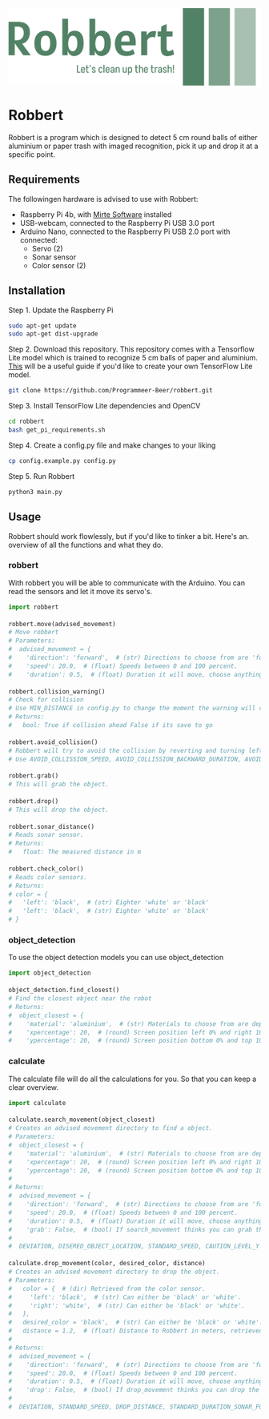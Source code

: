 ![Logo](logo-no-background.png)

# Robbert

Robbert is a program which is designed to detect 5 cm round balls of either aluminium or paper trash with imaged recognition, pick it up and drop it at a specific point.

## Requirements

The followingen hardware is advised to use with Robbert:
- Raspberry Pi 4b, with [Mirte Software](https://docs.mirte.org/doc/install_mirte_software.html) installed
- USB-webcam, connected to the Raspberry Pi USB 3.0 port
- Arduino Nano, connected to the Raspberry Pi USB 2.0 port with connected:
  - Servo (2)
  - Sonar sensor
  - Color sensor (2)

## Installation

Step 1. Update the Raspberry Pi

```bash
sudo apt-get update
sudo apt-get dist-upgrade
```

Step 2. Download this repository. This repository comes with a Tensorflow Lite model which is trained to recognize 5 cm balls of paper and aluminium. [This](https://github.com/EdjeElectronics/TensorFlow-Lite-Object-Detection-on-Android-and-Raspberry-Pi) will be a useful guide if you'd like to create your own TensorFlow Lite model.

```bash
git clone https://github.com/Programmeer-Beer/robbert.git
```

Step 3. Install TensorFlow Lite dependencies and OpenCV

```bash
cd robbert
bash get_pi_requirements.sh
```

Step 4. Create a config.py file and make changes to your liking

```bash
cp config.example.py config.py
```

Step 5. Run Robbert

```bash
python3 main.py
```

## Usage

Robbert should work flowlessly, but if you'd like to tinker a bit. Here's an. overview of all the functions and what they do.

### robbert

With robbert you will be able to communicate with the Arduino. You can read the sensors and let it move its servo's.

```python
import robbert

robbert.move(advised_movement)
# Move robbert
# Parameters:
#  advised_movement = {
#    'direction': 'forward',  # (str) Directions to choose from are 'forward', 'backword', 'right' and 'left'.
#    'speed': 20.0,  # (float) Speeds between 0 and 100 percent.
#    'duration': 0.5,  # (float) Duration it will move, choose anything greater than 0.

robbert.collision_warning()
# Check for collision
# Use MIN_DISTANCE in config.py to change the moment the warning will come up.
# Returns: 
#   bool: True if collision ahead False if its save to go

robbert.avoid_collision()
# Robbert will try to avoid the collision by reverting and turning left.
# Use AVOID_COLLISSION_SPEED, AVOID_COLLISSION_BACKWARD_DURATION, AVOID_COLLISSION_TURN_DURATION in config.py to configer.

robbert.grab()
# This will grab the object.

robbert.drop()
# This will drop the object.

robbert.sonar_distance()
# Reads sonar sensor.
# Returns:
#   float: The measured distance in m

robbert.check_color()
# Reads color sensors.
# Returns:
# color = {
#   'left': 'black',  # (str) Eighter 'white' or 'black'
#   'left': 'black',  # (str) Eighter 'white' or 'black'
# }
```

### object_detection

To use the object detection models you can use object_detection

```python
import object_detection

object_detection.find_closest()
# Find the closest object near the robot
# Returns:
#  object_closest = {
#    'material': 'aluminium',  # (str) Materials to choose from are dependend on the model defined in config.py, but in standard configuration the options are 'aluminium' and 'papier'.
#    'xpercentage': 20,  # (round) Screen position left 0% and right 100%.
#    'ypercentage': 20,  # (round) Screen position bottom 0% and top 100%.
```

### calculate

The calculate file will do all the calculations for you. So that you can keep a clear overview.

```python
import calculate

calculate.search_movement(object_closest)
# Creates an advised movement directory to find a object.
# Parameters:
#  object_closest = {
#    'material': 'aluminium',  # (str) Materials to choose from are dependend on the model defined in config.py, but in standard configuration the options are 'aluminium' and 'papier'.
#    'xpercentage': 20,  # (round) Screen position left 0% and right 100%.
#    'ypercentage': 20,  # (round) Screen position bottom 0% and top 100%.
#
# Returns:
#  advised_movement = {
#    'direction': 'forward',  # (str) Directions to choose from are 'forward', 'backword', 'right' and 'left'.
#    'speed': 20.0,  # (float) Speeds between 0 and 100 percent.
#    'duration': 0.5,  # (float) Duration it will move, choose anything greater than 0.
#    'grab': False,  # (bool) If search_movement thinks you can grab the trash it will let you know with this parameter.
#
#  DEVIATION, DISERED_OBJECT_LOCATION, STANDARD_SPEED, CAUTION_LEVEL_Y and CAUTION_LEVEL_X can be changed in config.py to tweek the performance.

calculate.drop_movement(color, desired_color, distance)
# Creates an advised movement directory to drop the object.
# Parameters:
#   color = {  # (dir) Retrieved from the color sensor. 
#     'left': 'black',  # (str) Can either be 'black' or 'white'.
#     'right': 'white',  # (str) Can either be 'black' or 'white'.
#   },
#   desired_color = 'black',  # (str) Can either be 'black' or 'white'.
#   distance = 1.2,  # (float) Distance to Robbert in meters, retrieved from the sonar sensor.
#
# Returns:
#  advised_movement = {
#    'direction': 'forward',  # (str) Directions to choose from are 'forward', 'backword', 'right' and 'left'.
#    'speed': 20.0,  # (float) Speeds between 0 and 100 percent.
#    'duration': 0.5,  # (float) Duration it will move, choose anything greater than 0.
#    'drop': False,  # (bool) If drop_movement thinks you can drop the trash it will let you know with this parameter.
#
#  DEVIATION, STANDARD_SPEED, DROP_DISTANCE, STANDARD_DURATION_SONAR_FORWARD and STANDARD_DURATION_SONAR_TURNING can be changed in config.py to tweek the performance.

```
